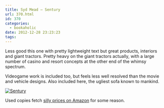 ```yaml
---
title: Syd Mead – Sentury
url: 370.html
id: 370
categories:
  - bookaholic
date: 2012-12-28 23:23:23
tags:
---
```


Less good this one with pretty lightweight text but great products, interiors and giant tractors. Pretty heavy on the giant tractors actually, with a large number of casino and resort concepts at the other end of the whimsy spectrum. 

Videogame work is included too, but feels less well resolved than the movie and vehicle designs. Also included here, the ugliest sofa known to mankind. 

[![Sentury](/wpimages/2012/12/sentury.jpg)](/wpimages/2012/12/sentury.jpg)

Used copies fetch [silly prices on Amazon](http://www.amazon.co.uk/gp/product/0929463099/ref=as_li_ss_tl?ie=UTF8&camp=1634&creative=19450&creativeASIN=0929463099&linkCode=as2&tag=neuromantics-21 "Amazon UK") for some reason.